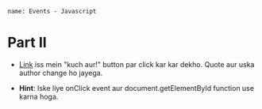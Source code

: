 ```ngMeta
name: Events - Javascript
```

# Part II

- [Link](https://codepen.io/navgurukul/full/rWrXWK) iss mein "kuch aur!" button par click kar kar dekho. Quote aur uska author change ho jayega.

- **Hint**: Iske liye onClick event aur document.getElementById function use karna hoga.